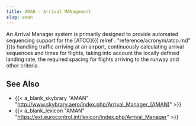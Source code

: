 ```yaml
---
title: AMAN - Arrival MANagement
slug: aman
---
```


An Arrival Manager system is primarily designed to provide automated sequencing
support for the [ATCO]({{ relref . "reference/acronym/atco.md" }})s handling traffic arriving at an airport, continuously calculating
arrival sequences and times for flights, taking into account the locally defined landing rate,
the required spacing for flights arriving to the runway and other criteria.


## See Also

* {{< a_blank_skybrary "AMAN" "http://www.skybrary.aero/index.php/Arrival_Manager_(AMAN)" >}}
* {{< a_blank_lexicon "AMAN" "https://ext.eurocontrol.int/lexicon/index.php/Arrival_Manager" >}}
